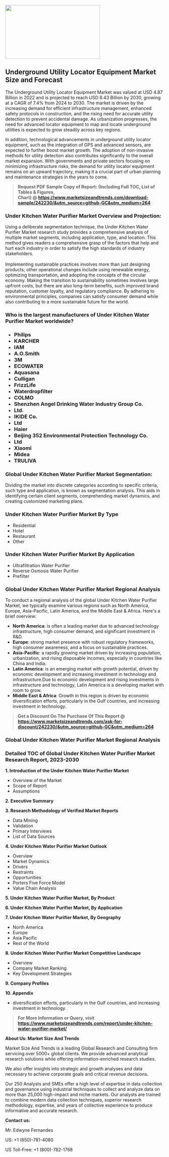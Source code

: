 <p><img class="alignnone size-medium wp-image-20088" src="https://ffe5etoiles.com/wp-content/uploads/2024/12/MST1-300x171.png" alt="" width="300" height="171" /></p><h2>Underground Utility Locator Equipment Market Size and Forecast</h2><p>The Underground Utility Locator Equipment Market was valued at USD 4.87 Billion in 2022 and is projected to reach USD 8.43 Billion by 2030, growing at a CAGR of 7.4% from 2024 to 2030. The market is driven by the increasing demand for efficient infrastructure management, enhanced safety protocols in construction, and the rising need for accurate utility detection to prevent accidental damage. As urbanization progresses, the need for advanced locator equipment to map and locate underground utilities is expected to grow steadily across key regions.</p><p>In addition, technological advancements in underground utility locator equipment, such as the integration of GPS and advanced sensors, are expected to further boost market growth. The adoption of non-invasive methods for utility detection also contributes significantly to the overall market expansion. With governments and private sectors focusing on minimizing infrastructure risks, the demand for utility locator equipment remains on an upward trajectory, making it a crucial part of urban planning and maintenance strategies in the years to come.</p></p><blockquote id="" class=""><strong>Request PDF Sample Copy of Report: (Including Full TOC, List of Tables &amp; Figures, Chart)&nbsp;@&nbsp;<strong><a href="https://www.marketsizeandtrends.com/download-sample/242230/&utm_source=github-GC&utm_medium=264" target="_blank">https://www.marketsizeandtrends.com/download-sample/242230/&utm_source=github-GC&utm_medium=264</a></strong></strong></blockquote><h3 id="" class="">Under Kitchen Water Purifier Market&nbsp;Overview and Projection:</h3><p id="" class="">Using a deliberate segmentation technique, the Under Kitchen Water Purifier Market research study provides a comprehensive analysis of multiple market segments, including application, type, and location. This method gives readers a comprehensive grasp of the factors that help and hurt each industry in order to satisfy the high standards of industry stakeholders. <br /> <br />Implementing sustainable practices involves more than just designing products; other operational changes include using renewable energy, optimizing transportation, and adopting the concepts of the circular economy. Making the transition to sustainability sometimes involves large upfront costs, but there are also long-term benefits, such improved brand reputation, customer loyalty, and regulatory compliance. By adhering to environmental principles, companies can satisfy consumer demand while also contributing to a more sustainable future for the world.</p><h3 id="" class="">Who is the largest manufacturers of&nbsp;Under Kitchen Water Purifier Market worldwide?</h3><h3 class=""><p><ul><li>Philips </li><li> KARCHER </li><li> IAM </li><li> A.O.Smith </li><li> 3M </li><li> ECOWATER </li><li> Aquasana </li><li> Culligan </li><li> FrizzLife </li><li> Waterdropfilter </li><li> COLMO </li><li> Shenzhen Angel Drinking Water Industry Group Co. </li><li> Ltd. </li><li> IKIDE Co. </li><li> Ltd </li><li> Haier </li><li> Beijing 352 Environmental Protection Technology Co. </li><li> Ltd </li><li> Xiaomi </li><li> Midea </li><li> TRULIVA</li></ul></p></h3><h3 id="" class="">Global&nbsp;Under Kitchen Water Purifier Market Segmentation:</h3><p id="" class="">Dividing the market into discrete categories according to specific criteria, such type and application, is known as segmentation analysis. This aids in identifying certain client segments, comprehending market dynamics, and creating customized marketing plans.</p><h3 id="" class="">Under Kitchen Water Purifier Market&nbsp;By Type</h3><p><p><ul><li>Residential</li><li> Hotel</li><li> Restaurant</li><li> Other</p></li></ul></p></p><h3 id="" class="">Under Kitchen Water Purifier Market&nbsp;By Application</h3><p class=""><p><ul><li>Ultrafiltration Water Purifier</li><li> Reverse Osmosis Water Purifier</li><li> Prefilter</li></ul></p></p><h3 id="" class="">Global Under Kitchen Water Purifier Market Regional Analysis</h3><p id="" class="">To conduct a regional analysis of the global Under Kitchen Water Purifier Market, we typically examine various regions such as North America, Europe, Asia-Pacific, Latin America, and the Middle East &amp; Africa. Here's a brief overview:</p><ul><li><strong>North America</strong>: is often a leading market due to advanced technology infrastructure, high consumer demand, and significant investment in R&amp;D.</li><li><strong>Europe</strong>: strong market presence with robust regulatory frameworks, high consumer awareness, and a focus on sustainable practices.</li><li><strong>Asia-Pacific</strong>: a rapidly growing market driven by increasing population, urbanization, and rising disposable incomes, especially in countries like China and India.</li><li><strong>Latin America</strong>: is an emerging market with growth potential, driven by economic development and increasing investment in technology and infrastructure.Due to economic development and rising investments in infrastructure and technology, Latin America is a developing market with room to grow.</li><li><strong>Middle East &amp; Africa</strong>: Growth in this region is driven by economic diversification efforts, particularly in the Gulf countries, and increasing investment in technology.</li></ul><blockquote id="" class=""><strong>Get a Discount On The Purchase Of This Report @ <strong><a href="https://www.marketsizeandtrends.com/ask-for-discount/242230/&utm_source=github-GC&utm_medium=264" target="_blank">https://www.marketsizeandtrends.com/ask-for-discount/242230/&utm_source=github-GC&utm_medium=264</a></strong></strong></blockquote><h3 id="" class="">Global Under Kitchen Water Purifier Market Regional Analysis</h3><h3 id="" class="">Detailed TOC of Global Under Kitchen Water Purifier Market Research Report, 2023-2030</h3><p id="" class=""><strong>1. Introduction of the Under Kitchen Water Purifier Market</strong></p><ul><li>Overview of the Market</li><li>Scope of Report</li><li>Assumptions</li></ul><p id="" class=""><strong>2. Executive Summary</strong></p><p id="" class=""><strong>3. Research Methodology of Verified Market Reports</strong></p><ul><li>Data Mining</li><li>Validation</li><li>Primary Interviews</li><li>List of Data Sources</li></ul><p id="" class=""><strong>4. Under Kitchen Water Purifier Market Outlook</strong></p><ul><li>Overview</li><li>Market Dynamics</li><li>Drivers</li><li>Restraints</li><li>Opportunities</li><li>Porters Five Force Model</li><li>Value Chain Analysis</li></ul><p id="" class=""><strong>5. Under Kitchen Water Purifier Market, By Product</strong></p><p id="" class=""><strong>6. Under Kitchen Water Purifier Market, By Application</strong></p><p id="" class=""><strong>7. Under Kitchen Water Purifier Market, By Geography</strong></p><ul><li>North America</li><li>Europe</li><li>Asia Pacific</li><li>Rest of the World</li></ul><p id="" class=""><strong>8. Under Kitchen Water Purifier Market Competitive Landscape</strong></p><ul><li>Overview</li><li>Company Market Ranking</li><li>Key Development Strategies</li></ul><p id="" class=""><strong>9. Company Profiles</strong></p><p id="" class=""><strong>10. Appendix</strong></p><ul><li>diversification efforts, particularly in the Gulf countries, and increasing investment in technology.</li></ul><blockquote id="" class=""><strong>For More Information or Query, visit <strong><strong><a href="https://www.marketsizeandtrends.com/report/under-kitchen-water-purifier-market/" target="_blank">https://www.marketsizeandtrends.com/report/under-kitchen-water-purifier-market/</a></strong></strong></strong></blockquote><p id="" class=""><strong>About Us: Market Size And Trends</strong></p><p id="" class="">Market Size And Trends is a leading Global Research and Consulting firm servicing over 5000+ global clients. We provide advanced analytical research solutions while offering information-enriched research studies.</p><p id="" class="">We also offer insights into strategic and growth analyses and data necessary to achieve corporate goals and critical revenue decisions.</p><p id="" class="">Our 250 Analysts and SMEs offer a high level of expertise in data collection and governance using industrial techniques to collect and analyze data on more than 25,000 high-impact and niche markets. Our analysts are trained to combine modern data collection techniques, superior research methodology, expertise, and years of collective experience to produce informative and accurate research.</p><p id="" class=""><strong>Contact us:</strong></p><p id="" class="">Mr. Edwyne Fernandes</p><p id="" class="">US: +1 (650)-781-4080</p><p id="" class="">US Toll-Free: +1 (800)-782-1768</p>
